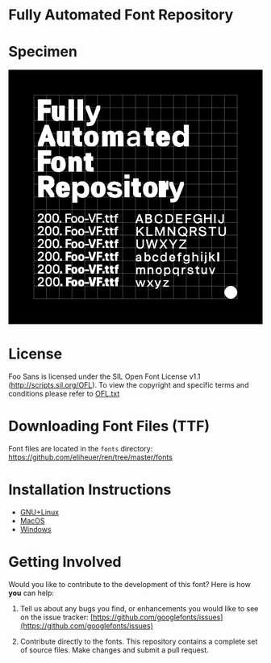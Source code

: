# Fully Automated Font Repository


# Specimen

![basic specimen](https://github.com/eliheuer/fully-automated-font-repository/blob/master/docs/specimens/basic-specimen.gif)

# License

Foo Sans is licensed under the SIL Open Font License v1.1 (<http://scripts.sil.org/OFL>).
To view the copyright and specific terms and conditions please refer to [OFL.txt](https://github.com/googlefonts/staatliches/blob/master/OFL.txt)

# Downloading Font Files (TTF)

Font files are located in the `fonts` directory: <https://github.com/eliheuer/ren/tree/master/fonts>

# Installation Instructions

- [GNU+Linux](https://wiki.archlinux.org/index.php/fonts#Manual_installation)
- [MacOS](https://support.apple.com/en-us/HT201749)
- [Windows](https://support.microsoft.com/en-us/help/314960/how-to-install-or-remove-a-font-in-windows)

# Getting Involved

Would you like to contribute to the development of this font? Here is how **you** can help:

1. Tell us about any bugs you find, or enhancements you would like to see on the issue tracker: [https://github.com/googlefonts/issues](https://github.com/googlefonts/issues)

2. Contribute directly to the fonts. This repository contains a complete set of source files. Make changes and submit a pull request.
